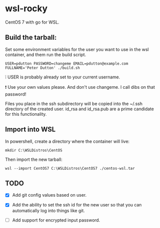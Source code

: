 # wsl-rocky
CentOS 7 with go for WSL.

## Build the tarball:

Set some environment variables for the user you want to use in the wsl container, and
them run the build script.  

`USER=pdutton PASSWORD=changeme EMAIL=pdutton@example.com FULLNAME='Peter Dutton' ./build.sh` 

 :grey_exclamation: USER is probably already set to your current username.

 :exclamation: Use your own values please. And don't use changeme. I call dibs on that password!

Files you place in the ssh subdirectory will be copied into the ~/.ssh directory of the created user.
id_rsa and id_rsa.pub are a prime candidate for this functionality.

## Import into WSL

In powershell, create a directory where the container will live:

`mkdir C:\WSLDistros\CentOS`

Then import the new tarball:

`wsl --import CentOS7 C:\WSLDistros\CentOS7 ./centos-wsl.tar`


## TODO

  - [X] Add git config values based on user.
  - [X] Add the ability to set the ssh id for the new user so that you can automatically log into things like git.
  - [ ] Add support for encrypted input password.



